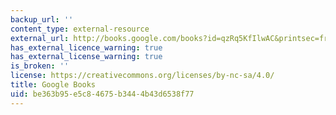 ```yaml
---
backup_url: ''
content_type: external-resource
external_url: http://books.google.com/books?id=qzRq5KfIlwAC&printsec=frontcover
has_external_licence_warning: true
has_external_license_warning: true
is_broken: ''
license: https://creativecommons.org/licenses/by-nc-sa/4.0/
title: Google Books
uid: be363b95-e5c8-4675-b344-4b43d6538f77
---
```

